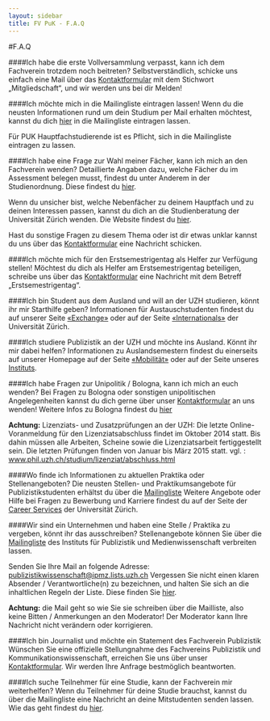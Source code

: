 ```yaml
---
layout: sidebar
title: FV PuK - F.A.Q
---
```

#F.A.Q

####Ich habe die erste Vollversammlung verpasst, kann ich dem Fachverein trotzdem noch beitreten?
Selbstverständlich, schicke uns einfach eine Mail über das [Kontaktformular](/contact) mit dem Stichwort „Mitgliedschaft“, und wir werden uns bei dir Melden!

####Ich möchte mich in die Mailingliste eintragen lassen!
Wenn du die neusten Informationen rund um dein Studium per Mail erhalten möchtest, kannst du dich <a href="http://www.ipmz.uzh.ch/Studium/Mailinglist.html">hier</a> in die Mailingliste eintragen lassen.

Für PUK Hauptfachstudierende ist es Pflicht, sich in die Mailingliste eintragen zu lassen.

####Ich habe eine Frage zur Wahl meiner Fächer, kann ich mich an den Fachverein wenden?
Detaillierte Angaben dazu, welche Fächer du im Assessment belegen musst, findest du unter Anderem in der Studienordnung. Diese findest du <a href="http://www.phil.uzh.ch/studium/downloads/studienordnung/hs13/B18_PUBLI.pdf">hier</a>.

Wenn du unsicher bist, welche Nebenfächer zu deinem Hauptfach und zu deinen Interessen passen, kannst du dich an die Studienberatung der Universität Zürich wenden. Die Website findest du <a href="http://www.studienberatung.uzh.ch">hier</a>.

Hast du sonstige Fragen zu diesem Thema oder ist dir etwas unklar kannst du uns über das <a href="/contact">Kontaktformular</a> eine Nachricht schicken.

####Ich möchte mich für den Erstsemestrigentag als Helfer zur Verfügung stellen!
Möchtest du dich als Helfer am Erstsemestrigentag beteiligen, schreibe uns über das <a href="/contact">Kontaktformular</a> eine Nachricht mit dem Betreff „Erstsemestrigentag“.

####Ich bin Student aus dem Ausland und will an der UZH studieren, könnt ihr mir Starthilfe geben?
Informationen für Austauschstudenten findest du auf unserer Seite <a href="/exchange">«Exchange»</a> oder auf der Seite <a href="http://www.internationals.uzh.ch/index.html">«Internationals»</a> der Universität Zürich.

####Ich studiere Publizistik an der UZH und möchte ins Ausland. Könnt ihr mir dabei helfen?
Informationen zu Auslandsemestern findest du einerseits auf unserer Homepage auf der Seite <a href="/mobility">«Mobilität»</a> oder auf der Seite unseres <a href="http://www.ipmz.uzh.ch/Studium/Mobilitaet.html">Instituts</a>.

####Ich habe Fragen zur Unipolitik / Bologna, kann ich mich an euch wenden?
Bei Fragen zu Bologna oder sonstigen unipolitischen Angelegenheiten kannst du dich gerne über unser <a href="contact">Kontaktformular</a> an uns wenden!
Weitere Infos zu Bologna findest du <a href="http://www.uzh.ch/studies/catalogue/bologna.html">hier</a>

**Achtung:** Lizenziats- und Zusatzprüfungen an der UZH: Die letzte Online-Voranmeldung für den Lizenziatsabschluss findet im Oktober 2014 statt. Bis dahin müssen alle Arbeiten, Scheine sowie die Lizenziatsarbeit fertiggestellt sein. Die letzten Prüfungen finden von Januar bis März 2015 statt. vgl. : <a href="http://www.phil.uzh.ch/studium/lizenziat/abschluss.html">www.phil.uzh.ch/studium/lizenziat/abschluss.html</a>

####Wo finde ich Informationen zu aktuellen Praktika oder Stellenangeboten?
Die neusten Stellen- und Praktikumsangebote für Publizistikstudenten erhältst du über die <a href="http://www.ipmz.uzh.ch/Studium/Mailinglist.html">Mailingliste</a>
Weitere Angebote oder Hilfe bei Fragen zu Bewerbung und Karriere findest du auf der Seite der <a href="http://www.careerservices.uzh.ch">Career Services</a> der Universität Zürich.

####Wir sind ein Unternehmen und haben eine Stelle / Praktika zu vergeben, könnt ihr das ausschreiben?
Stellenangebote können Sie über die <a href="http://www.ipmz.uzh.ch/Studium/Mailinglist.html">Mailingliste</a> des Instituts für Publizistik und Medienwissenschaft verbreiten lassen. 

Senden Sie Ihre Mail an folgende Adresse: <a target="_top" href="mailto: publizistikwissenschaft@ipmz.lists.uzh.ch">publizistikwissenschaft@ipmz.lists.uzh.ch</a>
Vergessen Sie nicht einen klaren Absender / Verantwortliche(n) zu bezeichnen, und halten Sie sich an die inhaltlichen Regeln der Liste. Diese finden Sie <a href="http://www.ipmz.uzh.ch/Studium/Mailinglist.html">hier</a>.

**Achtung:** die Mail geht so wie Sie sie schreiben über die Mailliste, also keine Bitten / Anmerkungen an den Moderator! Der Moderator kann Ihre Nachricht nicht verändern oder korrigieren.

####Ich bin Journalist und möchte ein Statement des Fachverein Publizistik
Wünschen Sie eine offizielle Stellungnahme des Fachvereins Publizistik und Kommunikationswissenschaft, erreichen Sie uns über unser <a href="/contact">Kontaktformular</a>. Wir werden Ihre Anfrage bestmöglich beantworten.

####Ich suche Teilnehmer für eine Studie, kann der Fachverein mir weiterhelfen?
Wenn du Teilnehmer für deine Studie brauchst, kannst du über die Mailingliste eine Nachricht an deine Mitstudenten senden lassen. Wie das geht findest du <a href="http://www.ipmz.uzh.ch/Studium/Mailinglist.html">hier</a>.
